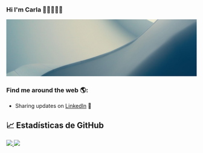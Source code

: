 ### Hi I'm Carla 👋🏼👩🏽‍💻
![MC](img.png)
### Find me around the web 🌎: 
- Sharing updates on <a href="https://www.linkedin.com/in/mariacarlagonzalezgonzalez/">LinkedIn</a> 💼


## 📈 Estadísticas de GitHub

<a href="https://github.com/tu_nombre">
  <img height="180em" src="https://github-readme-stats.vercel.app/api?username=mcarlagg17&show_icons=true&theme=radical" />
  <img height="180em" src="https://github-readme-stats.vercel.app/api/top-langs/?username=mcarlagg17&theme=radical&layout=compact" />
</a>
<!--
**mcarlagg17/mcarlagg17** is a ✨ _special_ ✨ repository because its `README.md` (this file) appears on your GitHub profile.

Here are some ideas to get you started:

- 🔭 I’m currently working on ...
- 🌱 I’m currently learning ...
- 👯 I’m looking to collaborate on ...
- 🤔 I’m looking for help with ...
- 💬 Ask me about ...
- 📫 How to reach me: ...
- 😄 Pronouns: ...
- ⚡ Fun fact: ...
-->

